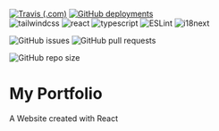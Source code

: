 [![Travis (.com)](https://img.shields.io/travis/com/bastiengrignon/portfolio?logo=travis)](https://travis-ci.com/bastiengrignon/portfolio)
[![GitHub deployments](https://img.shields.io/github/deployments/bastiengrignon/portfolio/portfolio-grignon?color=430098&label=Heroku%20deployment&logo=heroku)](https://portfolio-grignon.herokuapp.com)  
![tailwindcss](https://img.shields.io/github/package-json/dependency-version/bastiengrignon/portfolio/tailwindcss?label=%20&logo=tailwind-css) 
![react](https://img.shields.io/github/package-json/dependency-version/bastiengrignon/portfolio/react?color=fefefe&label=%20&logo=react) 
![typescript](https://img.shields.io/github/package-json/dependency-version/bastiengrignon/portfolio/typescript?color=fefefe&label=%20&logo=typescript&logoColor=3178C6)
![ESLint](https://img.shields.io/github/package-json/dependency-version/bastiengrignon/portfolio/eslint?color=fefefe&label=%20&logo=eslint&logoColor=4B32C3)
![i18next](https://img.shields.io/github/package-json/dependency-version/bastiengrignon/portfolio/i18next)  


![GitHub issues](https://img.shields.io/github/issues-raw/bastiengrignon/portfolio)
![GitHub pull requests](https://img.shields.io/github/issues-pr-raw/bastiengrignon/portfolio)  

![GitHub repo size](https://img.shields.io/github/repo-size/bastiengrignon/portfolio)

# My Portfolio 

A Website created with React 

